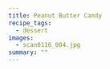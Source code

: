 ```yaml
---
title: Peanut Butter Candy
recipe_tags:
  - dessert
images:
  - scan0116_004.jpg
summary: ""
---
```

